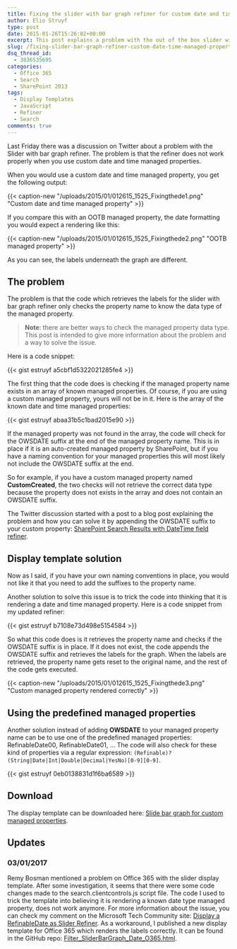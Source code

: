 ```yaml
---
title: Fixing the slider with bar graph refiner for custom date and time managed properties
author: Elio Struyf
type: post
date: 2015-01-26T15:26:02+00:00
excerpt: This post explains a problem with the out of the box slider with bar graph refiner in SharePoint 2013. The refiner does not work in some cases when you are working with custom managed properties. This post shows you what happens and how you can solve it.
slug: /fixing-slider-bar-graph-refiner-custom-date-time-managed-properties/
dsq_thread_id:
  - 3836535695
categories:
  - Office 365
  - Search
  - SharePoint 2013
tags:
  - Display Templates
  - JavaScript
  - Refiner
  - Search
comments: true
---
```


Last Friday there was a discussion on Twitter about a problem with the Slider with bar graph refiner. The problem is that the refiner does not work properly when you use custom date and time managed properties.

When you would use a custom date and time managed property, you get the following output:

{{< caption-new "/uploads/2015/01/012615_1525_Fixingthede1.png" "Custom date and time managed property" >}}

If you compare this with an OOTB managed property, the date formatting you would expect a rendering like this:

{{< caption-new "/uploads/2015/01/012615_1525_Fixingthede2.png" "OOTB managed property" >}}

As you can see, the labels underneath the graph are different.

## The problem

The problem is that the code which retrieves the labels for the slider with bar graph refiner only checks the property name to know the data type of the managed property.

> **Note**: there are better ways to check the managed property data type. This post is intended to give more information about the problem and a way to solve the issue.

Here is a code snippet:

{{< gist estruyf a5cbf1d5322021285fe4 >}}

The first thing that the code does is checking if the managed property name exists in an array of known managed properties. Of course, if you are using a custom managed property, yours will not be in it. Here is the array of the known date and time managed properties:

{{< gist estruyf abaa31b5c1bad2015e90 >}}

If the managed property was not found in the array, the code will check for the OWSDATE suffix at the end of the managed property name. This is in place if it is an auto-created managed property by SharePoint, but if you have a naming convention for your managed properties this will most likely not include the OWSDATE suffix at the end.

So for example, if you have a custom managed property named **CustomCreated**, the two checks will not retrieve the correct data type because the property does not exists in the array and does not contain an OWSDATE suffix.

The Twitter discussion started with a post to a blog post explaining the problem and how you can solve it by appending the OWSDATE suffix to your custom property: [SharePoint Search Results with DateTime field refiner](http://sharepointroot.com/2015/01/22/sharepoint-refiner-with-datetime-field/).

## Display template solution

Now as I said, if you have your own naming conventions in place, you would not like it that you need to add the suffixes to the property name.

Another solution to solve this issue is to trick the code into thinking that it is rendering a date and time managed property. Here is a code snippet from my updated refiner:

{{< gist estruyf b7108e73d498e5154584 >}}

So what this code does is it retrieves the property name and checks if the OWSDATE suffix is in place. If it does not exist, the code appends the OWSDATE suffix and retrieves the labels for the graph. When the labels are retrieved, the property name gets reset to the original name, and the rest of the code gets executed.

{{< caption-new "/uploads/2015/01/012615_1525_Fixingthede3.png" "Custom managed property rendered correctly" >}}

## Using the predefined managed properties

Another solution instead of adding **OWSDATE** to your managed property name can be to use one of the predefined managed properties: RefinableDate00, RefinableDate01, ...
The code will also check for these kind of properties via a regular expression: `(Refinable)?(String|Date|Int|Double|Decimal|YesNo)[0-9][0-9]`.

{{< gist estruyf 0eb0138831d1f6ba6589 >}}

## Download

The display template can be downloaded here: [Slide bar graph for custom managed properties](https://github.com/SPCSR/DisplayTemplates/tree/master/Search%20Display%20Templates/Refiners/Slide%20bar%20graph%20for%20custom%20managed%20properties).

## Updates

### 03/01/2017

Remy Bosman mentioned a problem on Office 365 with the slider display template. After some investigation, it seems that there were some code changes made to the search.clientcontrols.js script file. The code I used to trick the template into believing it is rendering a known date type managed property, does not work anymore. For more information about the issue, you can check my comment on the Microsoft Tech Community site: [Display a RefinableDate as Slider Refiner](https://techcommunity.microsoft.com/t5/SharePoint/Display-a-RefinableDate-as-Slider-Refiner/td-p/33821). As a workaround, I published a new display template for Office 365 which renders the labels correctly. It can be found in the GitHub repo: [Filter_SliderBarGraph_Date_O365.html](https://github.com/SPCSR/DisplayTemplates/blob/master/Search%20Display%20Templates/Refiners/Slide%20bar%20graph%20for%20custom%20managed%20properties/Filter_SliderBarGraph_Date_O365.html).